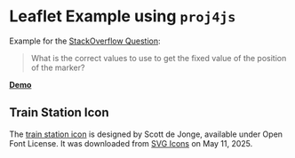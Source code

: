 # Leaflet Example using `proj4js`
Example for the [StackOverflow Question](https://stackoverflow.com/questions/79601421/get-the-position-of-a-leaflet-marker-using-selenium): 

> What is the correct values to use to get the fixed value of the position of the marker?

**[Demo](https://moosetraveller.github.io/leaflet-selenium-example/)**

## Train Station Icon

The [train station icon](train-station.png) is designed by Scott de Jonge, available under Open Font License. It was downloaded from [SVG Icons](https://freesvgicons.com/packs/map) on May 11, 2025.